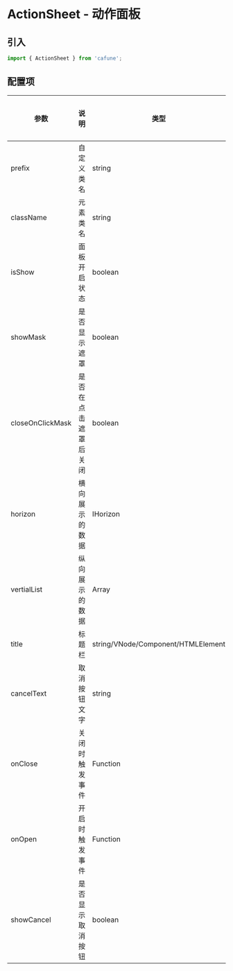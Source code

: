 # ActionSheet - 动作面板

## 引入
```jsx
import { ActionSheet } from 'cafune';
```

## 配置项
| 参数 | 说明 | 类型 | 默认值 |备选值 | 是否必须 |
| --- | --- | --- | --- | --- | --- |
| prefix | 自定义类名 | string | `'caf-actsheet'` | - | ❌ |
| className | 元素类名 | string | - | - | ❌ |
| isShow | 面板开启状态 | boolean | `false` | - | ❌ |
| showMask | 是否显示遮罩 | boolean | `true` | - | ❌ |
| closeOnClickMask | 是否在点击遮罩后关闭 | boolean | `true` | - | ❌ |
| horizon | 横向展示的数据 | IHorizon | - | - | ✅  |
| vertialList | 纵向展示的数据 | Array | - | - | ✅  |
| title | 标题栏 | string/VNode/Component/HTMLElement | - | - | ❌ |
| cancelText | 取消按钮文字 | string | `'取消'` | - | ❌ |
| onClose | 关闭时触发事件 | Function | - | - | ❌ |
| onOpen | 开启时触发事件 | Function | - | - | ❌ |
| showCancel | 是否显示取消按钮 | boolean | `true` | - | ❌ |
